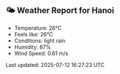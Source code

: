 <!-- WEATHER-START -->
## 🌤 Weather Report for Hanoi

- Temperature: 26°C
- Feels like: 26°C
- Conditions: light rain
- Humidity: 87%
- Wind Speed: 0.61 m/s

Last updated: 2025-07-12 16:27:23 UTC
<!-- WEATHER-END -->
